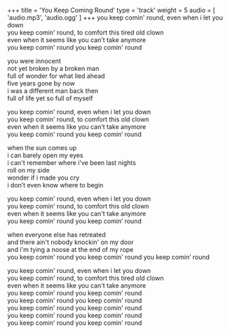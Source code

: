 +++
title = 'You Keep Coming Round'
type = 'track'
weight = 5
audio = [
    'audio.mp3',
    'audio.ogg'
]
+++
you keep comin' round, even when i let you down  
you keep comin' round, to comfort this tired old clown  
even when it seems like you can't take anymore  
you keep comin' round you keep comin' round

you were innocent  
not yet broken by a broken man  
full of wonder for what lied ahead  
five years gone by now  
i was a different man back then  
full of life yet so full of myself

you keep comin' round, even when i let you down  
you keep comin' round, to comfort this old clown  
even when it seems like you can't take anymore  
you keep comin' round you keep comin’ round

when the sun comes up  
i can barely open my eyes  
i can't remember where i've been last nights  
roll on my side  
wonder if i made you cry  
i don’t even know where to begin

you keep comin' round, even when i let you down  
you keep comin' round, to comfort this old clown  
even when it seems like you can't take anymore  
you keep comin' round you keep comin’ round

when everyone else has retreated  
and there ain't nobody knockin' on my door  
and i'm tying a noose at the end of my rope  
you keep comin' round you keep comin' round you keep comin’ round

you keep comin' round, even when i let you down  
you keep comin' round, to comfort this tired old clown  
even when it seems like you can't take anymore  
you keep comin' round you keep comin' round  
you keep comin' round you keep comin' round  
you keep comin' round you keep comin' round  
you keep comin' round you keep comin' round  
you keep comin' round you keep comin' round
